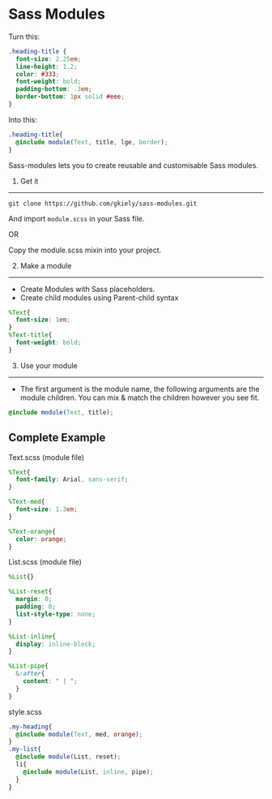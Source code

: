 Sass Modules
=======

Turn this:

```scss
.heading-title {
  font-size: 2.25em;
  line-height: 1.2;
  color: #333;
  font-weight: bold;
  padding-bottom: .3em;
  border-bottom: 1px solid #eee;
}
```

Into this:
```scss
.heading-title{
  @include module(Text, title, lge, border);
}
```

Sass-modules lets you to create reusable and customisable Sass modules.


1. Get it
----

`git clone https://github.com/gkiely/sass-modules.git` 

And import `module.scss` in your Sass file.

OR

Copy the module.scss mixin into your project.



2. Make a module
----
- Create Modules with Sass placeholders.
- Create child modules using Parent-child syntax

```scss
%Text{
  font-size: 1em;
}
%Text-title{
  font-weight: bold;
}
```


3. Use your module
----
- The first argument is the module name, the following arguments are the module children. You can mix & match the children however you see fit.
```scss
@include module(Text, title);
```




Complete Example
-----
Text.scss (module file)
```scss
%Text{
  font-family: Arial, sans-serif;
}

%Text-med{
  font-size: 1.3em;
}

%Text-orange{
  color: orange;
}
```

List.scss (module file)
```scss
%List{}

%List-reset{
  margin: 0;
  padding: 0;
  list-style-type: none;
}

%List-inline{
  display: inline-block;
}

%List-pipe{
  &:after{
    content: " | ";
  }
}
```

style.scss
```scss
.my-heading{
  @include module(Text, med, orange);
}
.my-list{
  @include module(List, reset);
  li{
    @include module(List, inline, pipe);
  }
}
```